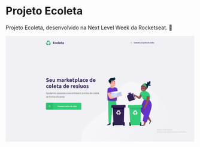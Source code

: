# Projeto Ecoleta

Projeto Ecoleta, desenvolvido na Next Level Week da Rocketseat. :rocket:

![](/images/ecoleta-home.png)
